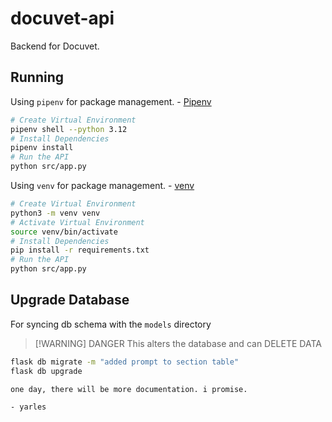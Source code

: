 # docuvet-api

Backend for Docuvet.

## Running

Using `pipenv` for package management. - [Pipenv](https://pipenv.pypa.io/en/latest/)

```bash title="shell"
# Create Virtual Environment
pipenv shell --python 3.12
# Install Dependencies
pipenv install
# Run the API
python src/app.py
```

Using `venv` for package management. - [venv](https://docs.python.org/3/library/venv.html)

```bash title="shell"
# Create Virtual Environment
python3 -m venv venv
# Activate Virtual Environment
source venv/bin/activate
# Install Dependencies
pip install -r requirements.txt
# Run the API
python src/app.py
```
## Upgrade Database

For syncing db schema with the `models` directory

> [!WARNING] DANGER
> This alters the database and can DELETE DATA

```bash
flask db migrate -m "added prompt to section table"
flask db upgrade
```

```txt 
one day, there will be more documentation. i promise.

- yarles
```

